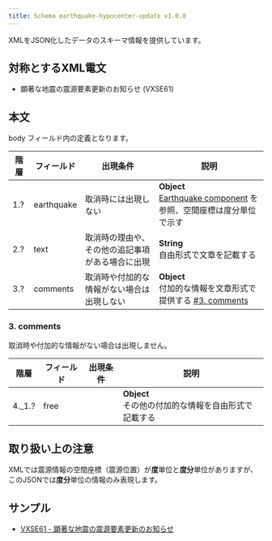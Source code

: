 ```yaml
---
title: Schema earthquake-hypocenter-update v1.0.0
---
```


XMLをJSON化したデータのスキーマ情報を提供しています。

## 対称とするXML電文

* 顕著な地震の震源要素更新のお知らせ (VXSE61)

## 本文

body フィールド内の定義となります。

| 階層 | フィールド | 出現条件 | 説明 | 
| -- | -- | -- | -- | 
| 1.? | earthquake | 取消時には出現しない | **Object**<br/> [Earthquake component](../component#Earthquake-component) を参照、空間座標は度分単位で示す |
| 2.? | text | 取消時の理由や、<br/>その他の追記事項がある場合に出現 | **String**<br/>自由形式で文章を記載する  |
| 3.? | comments | 取消時や付加的な情報がない場合は出現しない | **Object**<br/>付加的な情報を文章形式で提供する [#3. comments](#3-comments) |

### 3. comments

取消時や付加的な情報がない場合は出現しません。

| 階層 | フィールド | 出現条件 | 説明 |
| -- | -- | -- | -- |
| 4._1.? | free |  | **Object**<br/>その他の付加的な情報を自由形式で記載する |

## 取り扱い上の注意

XMLでは震源情報の空間座標（震源位置）が**度**単位と**度分**単位がありますが、このJSONでは**度分**単位の情報のみ表現します。

## サンプル

* [VXSE61 - 顕著な地震の震源要素更新のお知らせ](https://sample.dmdata.jp/conversion/json/schema/earthquake-hypocenter-update/vxse61_rjtd_20210320201026.json)
